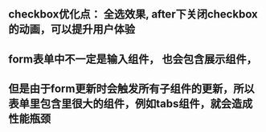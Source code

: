 ## checkbox优化点： 全选效果, after下关闭checkbox的动画，可以提升用户体验


## form表单中不一定是输入组件， 也会包含展示组件，
## 但是由于form更新时会触发所有子组件的更新，所以表单里包含里很大的组件，例如tabs组件，就会造成性能瓶颈
